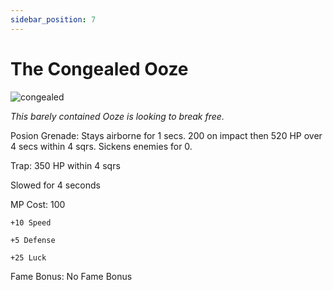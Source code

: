 ```yaml
---
sidebar_position: 7
---
```


# The Congealed Ooze

![congealed](https://vwiki.valorserver.com/api/item/picture/the%20congealed%20ooze)

<i>This barely contained Ooze is looking to break free.</i>

Posion Grenade: Stays airborne for 1 secs. 200 on impact then 520 HP over 4 secs within 4 sqrs. Sickens enemies for 0.

Trap: 350 HP within 4 sqrs 

Slowed for 4 seconds

MP Cost: 100

    +10 Speed
    
    +5 Defense
    
    +25 Luck

Fame Bonus: No Fame Bonus
